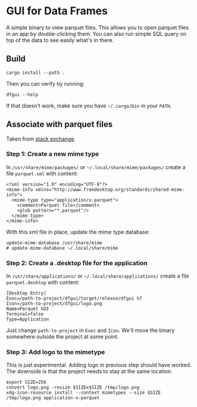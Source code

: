 # GUI for Data Frames

A simple binary to view parquet files.
This allows you to open parquet files in an app by double-clicking them.
You can also run simple SQL query on top of the data to see easily what's in there.


## Build

```shell
cargo install --path .
```

Then you can verify by running:

```shell
dfgui --help
```

If that doesn't work, make sure you have `~/.cargo/bin` in your `PATH`.

## Associate with parquet files

Taken from [stack exchange](https://unix.stackexchange.com/questions/490487/how-to-associate-file-extensions-with-my-own-python-script-in-linux).

### Step 1: Create a new mime type

In `/usr/share/mime/packages/` or `~/.local/share/mime/packages/` create a file `parquet.xml` with content:

```
<?xml version="1.0" encoding="UTF-8"?>
<mime-info xmlns="http://www.freedesktop.org/standards/shared-mime-info">
  <mime-type type="application/x-parquet">
    <comment>Parquet file</comment>
    <glob pattern="*.parquet"/>
  </mime-type>
</mime-info>
```

With this xml file in place, update the mime type database:

```shell
update-mime-database /usr/share/mime
# update-mime-database ~/.local/share/mime
```

### Step 2: Create a .desktop file for the application

In `/usr/share/applications/` or `~/.local/share/applications/` create a file `parquet.desktop` with content:

```
[Desktop Entry]
Exec=/path-to-project/dfgui/target/release/dfgui %f
Icon=/path-to-project/dfgui/logo.png
Name=Parquet GUI
Terminal=false
Type=Application
```

Just change `path-to-project` in `Exec` and `Icon`.
We'll move the binary somewhere outside the project at some point.

### Step 3: Add logo to the mimetype

This is just experimental.
Adding logo in previous step should have worked.
The downside is that the project needs to stay at the same location.

```shell
export SIZE=256
convert logo.png -resize $SIZEx$SIZE /tmp/logo.png
xdg-icon-resource install --context mimetypes --size $SIZE /tmp/logo.png application-x-parquet
```
